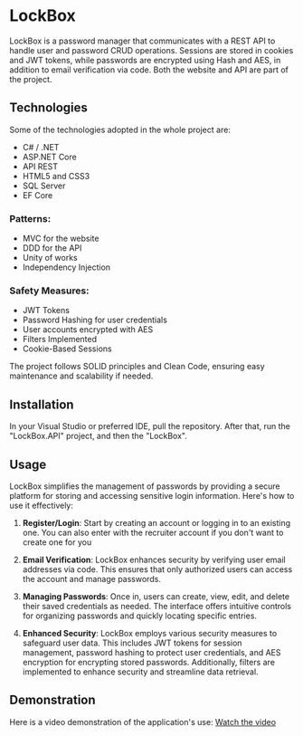 # LockBox

LockBox is a password manager that communicates with a REST API to handle user and password CRUD operations. Sessions are stored in cookies and JWT tokens, while passwords are encrypted using Hash and AES, in addition to email verification via code. Both the website and API are part of the project.

## Technologies
Some of the technologies adopted in the whole project are:
- C# / .NET
- ASP.NET Core
- API REST
- HTML5 and CSS3
- SQL Server
- EF Core

### Patterns:
- MVC for the website
- DDD for the API
- Unity of works
- Independency Injection
 
### Safety Measures:
- JWT Tokens
- Password Hashing for user credentials
- User accounts encrypted with AES
- Filters Implemented
- Cookie-Based Sessions

The project follows SOLID principles and Clean Code, ensuring easy maintenance and scalability if needed.


## Installation

In your Visual Studio or preferred IDE, pull the repository. After that, run the "LockBox.API" project, and then the "LockBox".


## Usage

LockBox simplifies the management of passwords by providing a secure platform for storing and accessing sensitive login information. Here's how to use it effectively:

1. **Register/Login**: Start by creating an account or logging in to an existing one. You can also enter with the recruiter account if you don't want to create one for you
   
2. **Email Verification**: LockBox enhances security by verifying user email addresses via code. This ensures that only authorized users can access the account and manage passwords.

3. **Managing Passwords**: Once in, users can create, view, edit, and delete their saved credentials as needed. The interface offers intuitive controls for organizing passwords and quickly locating specific entries.

4. **Enhanced Security**: LockBox employs various security measures to safeguard user data. This includes JWT tokens for session management, password hashing to protect user credentials, and AES encryption for encrypting stored passwords. Additionally, filters are implemented to enhance security and streamline data retrieval.


## Demonstration

Here is a video demonstration of the application's use: [Watch the video](https://youtu.be/6vFmhOXRRKM)

